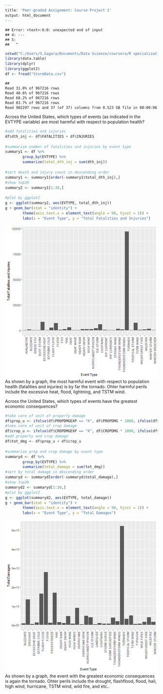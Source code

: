 

```r
---
title: 'Peer-graded Assignment: Course Project 2'
output: html_document
---
```

```
## Error: <text>:6:0: unexpected end of input
## 4: ---
## 5: 
##   ^
```

```r
setwd("C:/Users/S.Sagara/Documents/Data Science/coursera/R specialization/Reproducible Data/week4")
library(data.table)
library(dplyr)
library(ggplot2)
df <- fread("StormData.csv")
```

```
## 
Read 31.0% of 967216 rows
Read 48.6% of 967216 rows
Read 68.2% of 967216 rows
Read 83.7% of 967216 rows
Read 902297 rows and 37 (of 37) columns from 0.523 GB file in 00:00:06
```


Across the United States, which types of events (as indicated in the EVTYPE variable) are most harmful with respect to population health?

```r
#add fatalities and injuries
df$dth_inj <- df$FATALITIES + df$INJURIES

#summarize number of fatalities and injuries by event type
summary1 <- df %>% 
        group_by(EVTYPE) %>% 
        summarize(total_dth_inj = sum(dth_inj))

#sort death and injury count in descending order
summary1 <- summary1[order(-summary1$total_dth_inj),]
#show top30
summary2 <- summary1[1:30,]

#plot by ggplot2
g <- ggplot(summary2, aes(EVTYPE, total_dth_inj))
g + geom_bar(stat = "identity") + 
        theme(axis.text.x = element_text(angle = 90, hjust = 1)) +
        labs(x = "Event Type", y = "Total Fatalities and Injuries")
```

![plot of chunk unnamed-chunk-3](figure/unnamed-chunk-3-1.png)
As shown by a graph, the most harmful event with respect to population health (fatalities and injuries) is by far the tornado.
Ohter harmful perils include the excessive heat, flood, lightning, and TSTM wind.

Across the United States, which types of events have the greatest economic consequences?

```r
#take care of unit of property damage
df$prop_u <- ifelse(df$PROPDMGEXP == "K", df$PROPDMG * 1000, ifelse(df$PROPDMGEXP == "M", df$PROPDMG * 1000000,df$PROPDMG))
#take care of unit of crop damage
df$crop_u <- ifelse(df$CROPDMGEXP == "K", df$CROPDMG * 1000, ifelse(df$CROPDMGEXP == "M", df$CROPDMG * 1000000,df$CROPDMG))
#add property and crop damage
df$tot_dmg <- df$prop_u + df$crop_u

#summarize prop and crop damage by event type
summaryd <- df %>% 
        group_by(EVTYPE) %>% 
        summarize(total_damage = sum(tot_dmg))
#sort by total damage in descending order
summaryd <- summaryd[order(-summaryd$total_damage),]
#show top30
summaryd2 <- summaryd[1:30,]
#plot by ggplot2
g <- ggplot(summaryd2, aes(EVTYPE, total_damage))
g + geom_bar(stat = "identity") + 
        theme(axis.text.x = element_text(angle = 90, hjust = 1)) +
        labs(x = "Event Type", y = "Total Damages")
```

![plot of chunk unnamed-chunk-4](figure/unnamed-chunk-4-1.png)
As shown by a graph, the event with the greatest economic consequences is again the tornado.
Ohter perils include the drought, flashflood, flood, hail, high wind, hurricane, TSTM wind, wild fire, and etc..
```
```


